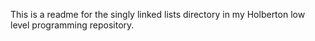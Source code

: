 This is a readme for the singly linked lists directory in my Holberton low level programming repository.

